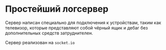 # Простейший логсервер

Сервер написан специально для подключения к устройствам, таким как телевизор,
которые представляют собой чёрный ящик и дебаг без дополнительных средств
затруднителен.

Сервер реализован на `socket.io`